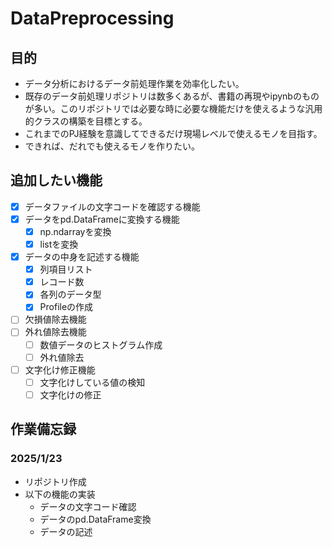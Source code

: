 # DataPreprocessing

## 目的
- データ分析におけるデータ前処理作業を効率化したい。
- 既存のデータ前処理リポジトリは数多くあるが、書籍の再現やipynbのものが多い。このリポジトリでは必要な時に必要な機能だけを使えるような汎用的クラスの構築を目標とする。
- これまでのPJ経験を意識してできるだけ現場レベルで使えるモノを目指す。
- できれば、だれでも使えるモノを作りたい。

## 追加したい機能
- [x] データファイルの文字コードを確認する機能
- [x] データをpd.DataFrameに変換する機能
  - [x] np.ndarrayを変換
  - [x] listを変換
- [x] データの中身を記述する機能
  - [x] 列項目リスト
  - [x] レコード数
  - [x] 各列のデータ型
  - [x] Profileの作成
- [ ] 欠損値除去機能
- [ ] 外れ値除去機能
  - [ ] 数値データのヒストグラム作成
  - [ ] 外れ値除去
- [ ] 文字化け修正機能
  - [ ] 文字化けしている値の検知
  - [ ] 文字化けの修正

## 作業備忘録
### 2025/1/23
- リポジトリ作成
- 以下の機能の実装
  - データの文字コード確認
  - データのpd.DataFrame変換
  - データの記述